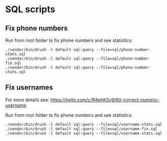 # SQL scripts

## Fix phone numbers

Run from root folder to fix phone numbers and see statistics:

```
./vendor/bin/drush -l default sql:query --file=sql/phone-number-stats.sql
./vendor/bin/drush -l default sql:query --file=sql/phone-number-fix.sql
./vendor/bin/drush -l default sql:query --file=sql/phone-number-stats.sql
```

## Fix usernames

For more details see: https://trello.com/c/R4phKSv9/60-correct-numeric-username

Run from root folder to fix phone numbers and see statistics:

```
./vendor/bin/drush -l default sql:query --file=sql/username-stats.sql
./vendor/bin/drush -l default sql:query --file=sql/username-fix.sql
./vendor/bin/drush -l default sql:query --file=sql/username-stats.sql
```
